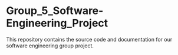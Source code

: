# Group_5_Software-Engineering_Project
This repository contains the source code and documentation for our software engineering group project.
